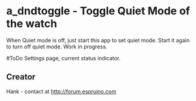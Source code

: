 # a_dndtoggle - Toggle Quiet Mode of the watch

When Quiet mode is off, just start this app to set quiet mode. Start it again to turn off quiet mode.
Work in progress.

#ToDo
Settings page, current status indicator.

## Creator

Hank - contact at http://forum.espruino.com 



